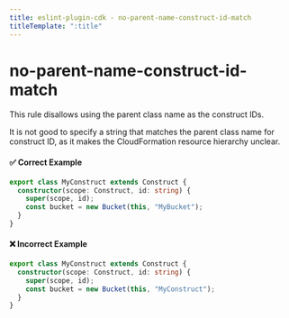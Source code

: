 ```yaml
---
title: eslint-plugin-cdk - no-parent-name-construct-id-match
titleTemplate: ":title"
---
```


# no-parent-name-construct-id-match

This rule disallows using the parent class name as the construct IDs.

It is not good to specify a string that matches the parent class name for construct ID, as it makes the CloudFormation resource hierarchy unclear.

#### ✅ Correct Example

```ts
export class MyConstruct extends Construct {
  constructor(scope: Construct, id: string) {
    super(scope, id);
    const bucket = new Bucket(this, "MyBucket");
  }
}
```

#### ❌ Incorrect Example

```ts
export class MyConstruct extends Construct {
  constructor(scope: Construct, id: string) {
    super(scope, id);
    const bucket = new Bucket(this, "MyConstruct");
  }
}
```
